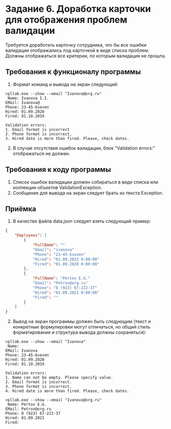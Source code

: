 # Задание 6. Доработка карточки для отображения проблем валидации

Требуется доработать карточку сотрудника, что бы все ошибки валидации отображались под карточкой в виде списка проблем. Должны отображаться все критерии, по которым валидация не прошла.

## Требования к функционалу программы

1. Формат команд и вывода на экран следующий:

```Shell
>pllab.exe --show --email "Ivanova@org.ru" 
 Name: Ivanova I.I.
EMail: Ivanova@
Phone: 23-45-6seven
Hired: 01.09.2020
Fired: 01.10.2019

Validation errors:
1. Email format is incorrect
2. Phone format is incorrect, 
3. Hired date is more than fired. Please, check dates.
```

2. В случае отсутствия ошибок валидации, блок "Validation errors:" отображаться не должен.

## Требования к коду программы

1. Список ошибок валидации должен собираться в виде списка или коллекции объектов ValidationException.
2. Сообщение для вывода на экран следует брать из текста Exception.

## Приёмка

1. В качестве файла data.json следует взять следующий пример:

```JSON
{
    "Employees": [
        {
            "FullName": ""
            "Email": "ivanova"
            "Phone": "23-45-6seven"
            "Hired": "01.09.2022 0:00:00"
            "Fired": "01.09.2020 0:00:00"
        },
        {
            "FullName": "Pertov E.G."
            "Email": "Petrov@org.ru"
            "Phone": "8 (923) 67-222-37"
            "Hired": "01.09.2021 0:00:00"
            "Fired": ""
        }
    ]
}
```

2. Вывод на экран программы должен быть следующим (текст и конкретные формулировки могут отличаться, но общий стиль форматирования и структура вывода должны сохраняться):

```Shell
>pllab.exe --show --email "Ivanova" 
 Name: 
EMail: Ivanova
Phone: 23-45-6seven
Hired: 01.09.2020
Fired: 01.10.2019

Validation errors:
1. Name can not be empty. Please specify value.
2. Email format is incorrect.
3. Phone format is incorrect. 
4. Hired date is more than fired. Please, check dates.

>pllab.exe --show --email "Ivanova@org.ru" 
 Name: Pertov E.G.
EMail: Petrov@org.ru
Phone: 8 (923) 67-222-37
Hired: 01.09.2021
Fired: 
```

